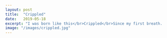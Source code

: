 ```yaml
---
layout: post
title:  "Crippled"
date:   2019-05-18
excerpt: "I was born like this</br>Crippled</br>Since my first breath..."
image: "/images/crippled.jpg"
---
```

